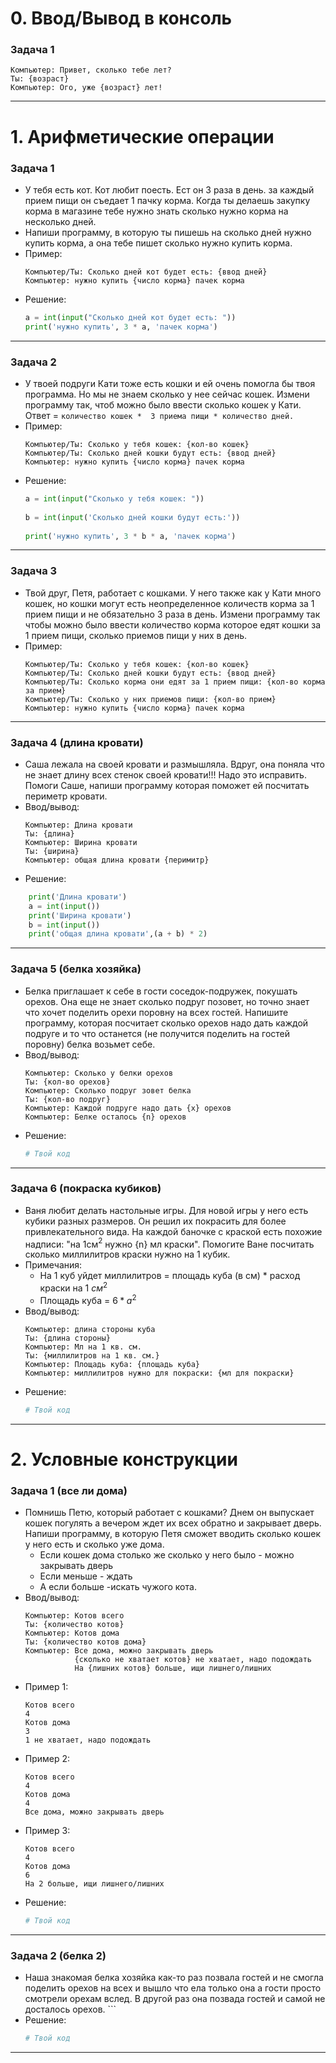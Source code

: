 # 0. Ввод/Вывод в консоль
### Задача 1

```
Компьютер: Привет, сколько тебе лет?
Ты: {возраст}
Компьютер: Ого, уже {возраст} лет!
```

---

# 1. Арифметические операции
### Задача 1

*  У тебя есть кот. Кот любит поесть. Ест он 3 раза в день. за каждый прием пищи он съедает 1 пачку корма. Когда ты делаешь закупку корма в магазине тебе нужно знать сколько нужно корма на несколько дней. 
* Напиши программу, в которую ты пишешь на сколько дней нужно купить корма, а она тебе пишет сколько нужно купить корма.
* Пример:
	```
	Компьютер/Ты: Сколько дней кот будет есть: {ввод дней}
	Компьютер: нужно купить {число корма} пачек корма
	```
* Решение:
	```py
	a = int(input("Сколько дней кот будет есть: "))  
	print('нужно купить', 3 * a, 'пачек корма')
	```
	
---
### Задача 2

* У твоей подруги Кати тоже есть кошки и ей очень помогла бы твоя программа. Но мы не знаем сколько у нее сейчас кошек. Измени программу так, чтоб можно было ввести сколько кошек у Кати. Ответ = `количество кошек *  3 приема пищи * количество дней.`
* Пример:
	```
	Компьютер/Ты: Сколько у тебя кошек: {кол-во кошек}
	Компьютер/Ты: Сколько дней кошки будут есть: {ввод дней}
	Компьютер: нужно купить {число корма} пачек корма
	```
* Решение:
	```py
	a = int(input("Сколько у тебя кошек: "))  
	  
	b = int(input('Сколько дней кошки будут есть:'))  
	  
	print('нужно купить', 3 * b * a, 'пачек корма')
	```
	
---
### Задача 3

* Твой друг, Петя, работает с кошками. У него также как у Кати много кошек, но кошки могут есть неопределенное количеств корма за 1 прием пищи и не обязательно 3 раза в день. Измени программу так чтобы можно было ввести количество корма которое едят кошки за 1 прием пищи, сколько приемов пищи у них в день.
* Пример:
	```
	Компьютер/Ты: Сколько у тебя кошек: {кол-во кошек}
	Компьютер/Ты: Сколько дней кошки будут есть: {ввод дней}
	Компьютер/Ты: Сколько корма они едят за 1 прием пищи: {кол-во корма за прием}
	Компьютер/Ты: Сколько у них приемов пищи: {кол-во прием}
	Компьютер: нужно купить {число корма} пачек корма
	```
	
---

### Задача 4 (длина кровати)

* Саша лежала на своей кровати и размышляла. Вдруг, она  поняла что не знает длину всех стенок своей кровати!!! Надо это исправить. Помоги Саше, напиши программу которая поможет ей посчитать периметр кровати.
* Ввод/вывод:
	```
	Компьютер: Длина кровати
	Ты: {длина}
	Компьютер: Ширина кровати
	Ты: {ширина}
	Компьютер: общая длина кровати {перимитр}
	```
* Решение:
```py
	print('Длина кровати')  
	a = int(input())  
	print('Ширина кровати')  
	b = int(input())  
	print('общая длина кровати',(a + b) * 2)
```

---

### Задача 5 (белка хозяйка)

* Белка приглашает к себе в гости соседок-подружек, покушать орехов. Она еще не знает сколько подруг позовет, но точно знает что хочет поделить орехи поровну на всех гостей. Напишите программу, которая посчитает сколько орехов надо дать каждой подруге и то что останется (не получится поделить на гостей поровну) белка возьмет себе.
* Ввод/вывод:
	```
	Компьютер: Сколько у белки орехов 
	Ты: {кол-во орехов}
	Компьютер: Сколько подруг зовет белка 
	Ты: {кол-во подруг}
	Компьютер: Каждой подруге надо дать {x} орехов
	Компьютер: Белке осталось {n} орехов
	```
* Решение:
	```py
	# Твой код
	```
	
---

### Задача 6 (покраска кубиков)

* Ваня любит делать настольные игры. Для новой игры у него есть кубики разных размеров. Он решил их покрасить для более привлекательного вида. На каждой баночке с краской есть похожие надписи: "на 1cм$^2$ нужно {n} мл краски". Помогите Ване посчитать сколько миллилитров краски нужно на 1 кубик. 
* Примечания:
	* На 1 куб уйдет миллилитров = площадь куба (в см) * расход краски  на 1 $см^2$
	* Площадь куба = $6 * a^2$
* Ввод/вывод:
	```
	Компьютер: длина стороны куба
	Ты: {длина стороны}
	Компьютер: Мл на 1 кв. см.
	Ты: {миллилитров на 1 кв. см.}
	Компьютер: Площадь куба: {площадь куба}
	Компьютер: миллилитров нужно для покраски: {мл для покраски}
	```
* Решение:
	```py
	# Твой код
	```
	
---



# 2. Условные конструкции

### Задача 1 (все ли дома)

* Помнишь Петю, который работает с кошками? Днем он выпускает кошек погулять а вечером ждет их всех обратно и закрывает дверь. Напиши программу, в которую Петя сможет вводить сколько кошек у него есть и сколько уже дома. 
	* Если кошек дома столько же сколько у него было - можно закрывать дверь 
	* Если меньше - ждать
	* А если больше -искать чужого кота.
* Ввод/вывод:
	```
	Компьютер: Котов всего
	Ты: {количество котов}
	Компьютер: Котов дома
	Ты: {количество котов дома}
	Компьютер: Все дома, можно закрывать дверь
			   {сколько не хватает котов} не хватает, надо подождать
			   На {лишних котов} больше, ищи лишнего/лишних 
	```
* Пример 1:
	```
	Котов всего
	4
	Котов дома
	3
	1 не хватает, надо подождать 
	```
* Пример 2:
	```
	Котов всего
	4
	Котов дома
	4
	Все дома, можно закрывать дверь
	```
* Пример 3:
	```
	Котов всего
	4
	Котов дома
	6
	На 2 больше, ищи лишнего/лишних
	```
* Решение:
	```py
	# Твой код
	```

---
### Задача 2 (белка 2)

* Наша знакомая белка хозяйка как-то раз позвала гостей и не смогла поделить орехов на всех и вышло что ела только она а гости просто смотрели орехам вслед. В другой раз она позвада гостей и самой не досталось орехов. 	```
* Решение:
	```py
	# Твой код
	```

---